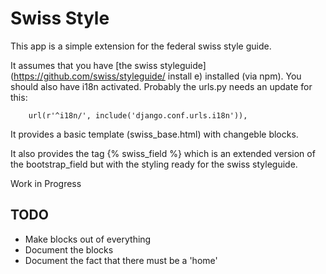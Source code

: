 Swiss Style
===========

This app is a simple extension for the federal swiss style guide.

It assumes that you have [the swiss styleguide](https://github.com/swiss/styleguide/ install e) 
installed (via npm). You should also have i18n activated. Probably 
the urls.py needs an update for this:


```
    url(r'^i18n/', include('django.conf.urls.i18n')),
```


It provides a basic template (swiss_base.html) with changeble blocks.

It also provides the tag {% swiss_field %} which is an extended version of
the bootstrap_field but with the styling ready for the swiss styleguide.

Work in Progress



TODO
----

* Make blocks out of everything
* Document the blocks
* Document the fact that there must be a 'home' 
